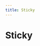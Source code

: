 ```yaml
---
title: Sticky
---
```

# Sticky 

<ClientOnly>
  <sticky-demo></sticky-demo>
</ClientOnly>

<sticky-attributes></sticky-attributes>